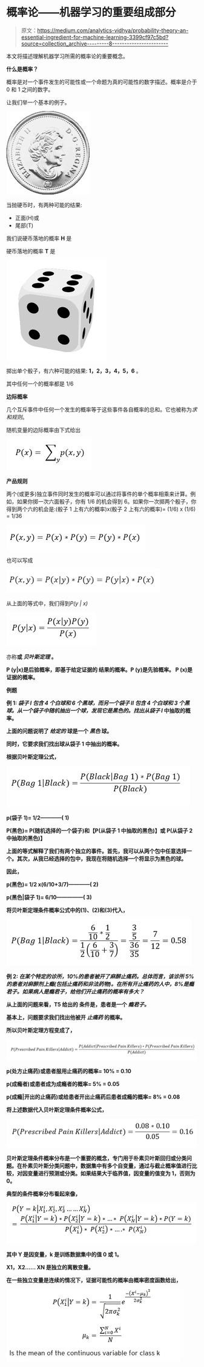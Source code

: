 # 概率论——机器学习的重要组成部分

> 原文：<https://medium.com/analytics-vidhya/probability-theory-an-essential-ingredient-for-machine-learning-3399cf97c5bd?source=collection_archive---------8----------------------->

本文将描述理解机器学习所需的概率论的重要概念。

**什么是概率？**

概率是对一个事件发生的可能性或一个命题为真的可能性的数字描述。概率是介于 0 和 1 之间的数字。

让我们举一个基本的例子。

![](img/bb0a451ad938262cac8ca9dc7f481e5e.png)

当抛硬币时，有两种可能的结果:

*   正面(H)或
*   尾部(T)

我们说硬币落地的概率 **H** 是

硬币落地的概率 **T** 是

![](img/b8de28e612be2b21f5b2c6218d7a50b2.png)

掷出单个骰子，有六种可能的结果: **1，2，3，4，5，6** 。

其中任何一个的概率都是 1/6

**边际概率**

几个互斥事件中任何一个发生的概率等于这些事件各自概率的总和。它也被称为*求和规则*。

随机变量的边际概率由下式给出

![](img/97123f39e3292bb24565f6d01a8ce662.png)

**产品规则**

两个(或更多)独立事件同时发生的概率可以通过将事件的单个概率相乘来计算。例如，如果你掷一次六面骰子，你有 1/6 的机会得到 6。如果你一次掷两个骰子，你得到两个六的机会是:(骰子 1 上有六的概率)x(骰子 2 上有六的概率)= (1/6) x (1/6) = 1/36

![](img/8bd8d8500d9b8cca100d9e615b97f8d3.png)

也可以写成

![](img/8c6e51cb1d66a1d76fef30a3da9b39c9.png)

从上面的等式中，我们得到*P(y | x)*

![](img/d525b709d49c63772742865e3c78bab4.png)

亦称**或 ***贝叶斯定理*** 。**

**P (y|x)是后验概率，即基于给定证据的
结果的概率。P (y)是先验概率。
P (x)是证据的概率。**

****例题****

****例 1: *袋子 I 包含 4 个白球和 6 个黑球，而另一个袋子 II 包含 4 个白球和 3 个黑球。从一个袋子中随机抽出一个球，发现它是黑色的。找出从袋子 I* 中抽取的概率。****

**上面的问题说明了 ***给定的*** 球是一个 ***黑色*** 球。**

**同时，它要求我们找出球从袋子 1 中抽出的概率。**

**根据贝叶斯定理公式，**

**![](img/2625a1c2b7ed9f60a9afbd348d546956.png)**

**p(袋子 1)= 1/2————( 1)**

**P(黑色)= P(随机选择的一个袋子)**和**【P(从袋子 1 中抽取的黑色)】或 P(从袋子 2 中抽取的黑色)】**

**上面的等式解释了我们有两个独立的事件。首先，我可以从两个包中任意选择一个。其次，从我已经选择的包中，我现在将随机选择一个将显示为黑色的球。**

**因此，**

**p(黑色)= 1/2 x(6/10+3/7)————( 2)**

**p(黑色|袋子 1)= 6/10—————( 3)**

**将贝叶斯定理条件概率公式中的(1)、(2)和(3)代入，**

**![](img/918c96df717a79e03b065154a61dc8c1.png)**

****例 2: *在某个特定的诊所，10%的患者被开了麻醉止痛药。总体而言，该诊所 5%的患者对麻醉剂上瘾(包括止痛药和非法药物)。在所有开止痛药的人中，8%是瘾君子。如果病人是瘾君子，给他们开止痛药的概率有多大？*****

**从上面的问题来看，**T5 给出的** 条件是，患者是一个 ***瘾君子。*****

**基本上，问题要求我们找出他被开 ***止痛药*** 的概率。**

**所以贝叶斯定理方程变成了，**

**![](img/419af7e5ca7e33718721f8a825e7567a.png)**

**p(处方止痛药)或患者服用止痛药的概率= 10% = 0.10**

**p(成瘾者)或患者成为成瘾者的概率= 5% = 0.05**

**p(成瘾|开出的止痛药)或给患者开出止痛药后患者成瘾的概率= 8% = 0.08**

**将上述数据代入贝叶斯定理条件概率公式，**

**![](img/04bccd08de639fb9fb1b228f5ca6f63a.png)**

**贝叶斯定理条件概率分布是一个重要的概念，专门用于朴素贝叶斯回归或分类问题。在朴素贝叶斯分类问题中，数据集中有多个自变量，通过与截止概率值进行比较，对因变量进行预测或分类。如果结果大于临界值，因变量的值变为 1，否则为 0。**

**典型的条件概率分布看起来像，**

**![](img/5b724ce852021b8175a2e96ad76d4e13.png)**

**其中 Y 是因变量，k 是训练数据集中的值 0 或 1。**

**X1，X2…… XN 是独立的离散变量。**

**在一些独立变量是连续的情况下，证据可能性的概率由概率密度函数给出，**

**![](img/f0cabed9125838453b5abd37c8b9bbd5.png)**